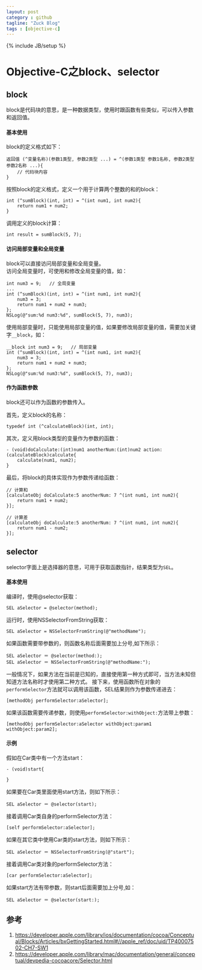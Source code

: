 ```yaml
---
layout: post
category : github
tagline: "Zuck Blog"
tags : [objective-c]
---
```

{% include JB/setup %}

# Objective-C之block、selector

## block

block是代码块的意思，是一种数据类型，使用时跟函数有些类似，可以传入参数和返回值。

#### 基本使用

block的定义格式如下：

	返回值 (^变量名称)(参数1类型, 参数2类型 ...) = ^(参数1类型 参数1名称, 参数2类型 参数2名称 ...){
		// 代码块内容
	}

按照block的定义格式，定义一个用于计算两个整数的和的block：  
	
	int (^sumBlock)(int, int) = ^(int num1, int num2){
		return num1 + num2;
	}

调用定义的block计算：

	int result = sumBlock(5, 7);

#### 访问局部变量和全局变量

block可以直接访问局部变量和全局变量。  
访问全局变量时，可使用和修改全局变量的值，如：

	int num3 = 9;	// 全局变量
	...
	int (^sumBlock)(int, int) = ^(int num1, int num2){
		num3 = 3;
		return num1 + num2 + num3;
	};
	NSLog(@"sum:%d num3:%d", sumBlock(5, 7), num3);

使用局部变量时，只能使用局部变量的值，如果要修改局部变量的值，需要加关键字`__block`，如：  

	__block int num3 = 9;	// 局部变量
	int (^sumBlock)(int, int) = ^(int num1, int num2){
		num3 = 3;
		return num1 + num2 + num3;
	};
	NSLog(@"sum:%d num3:%d", sumBlock(5, 7), num3);

#### 作为函数参数

block还可以作为函数的参数传入。

首先，定义block的名称：  

	typedef int (^calculateBlock)(int, int);

其次，定义用block类型的变量作为参数的函数：  

	- (void)doCalculate:(int)num1 anotherNum:(int)num2 action:(calculateBlock)calculate{
	    calculate(num1, num2);
	}

最后，将block的具体实现作为参数传递给函数：  
	
	// 计算和
	[calculateObj doCalculate:5 anotherNum: 7 ^(int num1, int num2){
        return num1 + num2;
    }];

	// 计算差
	[calculateObj doCalculate:5 anotherNum: 7 ^(int num1, int num2){
        return num1 - num2;
    }];

## selector

selector字面上是选择器的意思，可用于获取函数指针，结果类型为`SEL`。

#### 基本使用

编译时，使用@selector获取：  

	SEL aSelector = @selector(method);

运行时，使用NSSelectorFromString获取：  

	SEL aSelector = NSSelectorFromString(@"methodName");

如果函数需要带参数的，则函数名称后面需要加上分号,如下所示：  
	
	SEL aSelector ＝ @selector(method:);
	SEL aSelector ＝ NSSelectorFromString(@"methodName:");  

一般情况下，如果方法在当前是已知的，直接使用第一种方式即可，当方法未知但知道方法名称时才使用第二种方式。 
接下来，使用函数所在对象的`performSelector`方法就可以调用该函数，SEL结果则作为参数传递进去：  

	[methodObj performSelector:aSelector];  

如果该函数需要传递参数，则使用`performSelector:withObject:`方法带上参数：  

	[methodObj performSelector:aSelector withObject:param1 withObject:param2];

#### 示例

假如在Car类中有一个方法start：  

	- (void)start{

	}

如果要在Car类里面使用start方法，则如下所示：  

	SEL aSelector ＝ @selector(start);

接着调用Car类自身的performSelector方法：  

	[self performSelector:aSelector];

如果在其它类中使用Car类的start方法，则如下所示：  

	SEL aSelector ＝ NSSelectorFromString(@"start"); 

接着调用Car类对象的performSelector方法：  

	[car performSelector:aSelector];

如果start方法有带参数，则start后面需要加上分号,如：  
	
	SEL aSelector ＝ @selector(start:);

## 参考  

1. <https://developer.apple.com/library/ios/documentation/cocoa/Conceptual/Blocks/Articles/bxGettingStarted.html#//apple_ref/doc/uid/TP40007502-CH7-SW1>  
2. <https://developer.apple.com/library/mac/documentation/general/conceptual/devpedia-cocoacore/Selector.html>